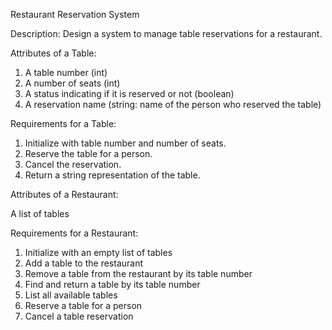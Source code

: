 Restaurant Reservation System

Description:
Design a system to manage table reservations for a restaurant.

Attributes of a Table:

1. A table number (int)
2. A number of seats (int)
3. A status indicating if it is reserved or not (boolean)
4. A reservation name (string: name of the person who reserved the table)

Requirements for a Table:

1. Initialize with table number and number of seats.
2. Reserve the table for a person.
3. Cancel the reservation.
4. Return a string representation of the table.

Attributes of a Restaurant:

A list of tables

Requirements for a Restaurant:

1. Initialize with an empty list of tables
2. Add a table to the restaurant
3. Remove a table from the restaurant by its table number
4. Find and return a table by its table number
5. List all available tables
6. Reserve a table for a person
7. Cancel a table reservation
